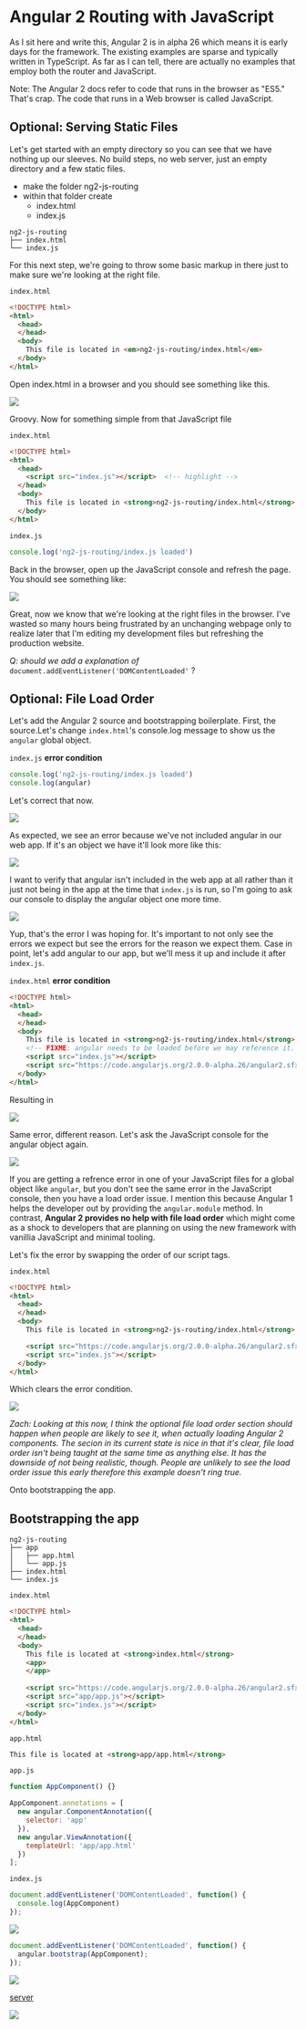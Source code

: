 # Angular 2 Routing with JavaScript

As I sit here and write this, Angular 2 is in alpha 26 which means it is early days for the framework. The existing examples are sparse and typically written in TypeScript. As far as I can tell, there are actually no examples that employ both the router and JavaScript. 

Note: The Angular 2 docs refer to code that runs in the browser as "ES5." That's crap. The code that runs in a Web browser is called JavaScript.

## Optional: Serving Static Files

Let's get started with an empty directory so you can see that we have nothing up our sleeves. No build steps, no web server, just an empty directory and a few static files. 

* make the folder ng2-js-routing
* within that folder create
  * index.html
  * index.js

```
ng2-js-routing
├── index.html
└── index.js
 ```

For this next step, we're going to throw some basic markup in there just to make sure we're looking at the right file.

`index.html`
```html
<!DOCTYPE html>
<html>
  <head>
  </head>
  <body>
    This file is located in <em>ng2-js-routing/index.html</em>
  </body>
</html>
```

Open index.html in a browser and you should see something like this.

<image src="1.png" />

Groovy. Now for something simple from that JavaScript file

`index.html`
```html
<!DOCTYPE html>
<html>
  <head>
    <script src="index.js"></script>  <!-- highlight -->
  </head>
  <body>
    This file is located in <strong>ng2-js-routing/index.html</strong>
  </body>
</html>
```
`index.js`
```javascript
console.log('ng2-js-routing/index.js loaded')
```
Back in the browser, open up the JavaScript console and refresh the page. You should see something like:

<image src="2.png" />

Great, now we know that we're looking at the right files in the browser. I've wasted so many hours being frustrated by an unchanging webpage only to realize later that I'm editing my development files but refreshing the production website. 


_Q: should we add a explanation of_ `document.addEventListener('DOMContentLoaded'` ?

## Optional: File Load Order


Let's add the Angular 2 source and bootstrapping boilerplate. First, the source.Let's change `index.html`'s console.log message to show us the `angular` global object.

`index.js` **error condition**

```javascript
console.log('ng2-js-routing/index.js loaded')
console.log(angular)
```
Let's correct that now.

<image src="3.png" />

As expected, we see an error because we've not included angular in our web app. If it's an object we have it'll look more like this:

<image src="4.png" />

I want to verify that angular isn't included in the web app at all rather than it just not being in the app at the time that `index.js` is run, so I'm going to ask our console to display the angular object one more time.

<image src="5.png" />

Yup, that's the error I was hoping for. It's important to not only see the errors we expect but see the errors for the reason we expect them. Case in point, let's add angular to our app, but we'll mess it up and include it after `index.js`.

`index.html` **error condition**

```html
<!DOCTYPE html>
<html>
  <head>
  </head>
  <body>
    This file is located in <strong>ng2-js-routing/index.html</strong>
    <!-- FIXME: angular needs to be loaded before we may reference it. -->
    <script src="index.js"></script>
    <script src="https://code.angularjs.org/2.0.0-alpha.26/angular2.sfx.dev.js"></script>
  </body>
</html>
```

Resulting in

<image src="3.png" />

Same error, different reason. Let's ask the JavaScript console for the angular object again.

<image src="6.png" />

If you are getting a refrence error in one of your JavaScript files for a global object like `angular`, but you don't see the same error in the JavaScript console, then you have a load order issue. I mention this because Angular 1 helps the developer out by providing the `angular.module` method. In contrast, **Angular 2 provides no help with file load order** which might come as a shock to developers that are planning on using the new framework with vanillia JavaScript and minimal tooling.

Let's fix the error by swapping the order of our script tags.

`index.html`

```html
<!DOCTYPE html>
<html>
  <head>
  </head>
  <body>
    This file is located in <strong>ng2-js-routing/index.html</strong>

    <script src="https://code.angularjs.org/2.0.0-alpha.26/angular2.sfx.dev.js"></script>
    <script src="index.js"></script>
  </body>
</html>
```

Which clears the error condition.

<image src="7.png" />

_Zach: Looking at this now, I think the optional file load order section should happen when people are likely to see it, when actually loading Angular 2 components. The secion in its current state is nice in that it's clear, file load order isn't being taught at the same time as anything else. It has the downside of not being realistic, though. People are unlikely to see the load order issue this early therefore this example doesn't ring true._

Onto bootstrapping the app.

## Bootstrapping the app

```
ng2-js-routing
├── app
│   ├── app.html
│   └── app.js
├── index.html
└── index.js
```

`index.html`

```html
<!DOCTYPE html>
<html>
  <head>
  </head>
  <body>
    This file is located at <strong>index.html</strong>
    <app>
    </app>
    
    <script src="https://code.angularjs.org/2.0.0-alpha.26/angular2.sfx.dev.js"></script>
    <script src="app/app.js"></script>
    <script src="index.js"></script>
  </body>
</html>
```

`app.html`

```html
This file is located at <strong>app/app.html</strong>
```

`app.js`

```javascript
function AppComponent() {}

AppComponent.annotations = [
  new angular.ComponentAnnotation({
    selector: 'app'
  }),
  new angular.ViewAnnotation({
    templateUrl: 'app/app.html'
  })
];
```

`index.js`

```javascript
document.addEventListener('DOMContentLoaded', function() {
  console.log(AppComponent)
});
```

<image src="8.png" />

```javascript
document.addEventListener('DOMContentLoaded', function() {
  angular.bootstrap(AppComponent);
});
```

<image src="9.png" />

[server](http://stackoverflow.com/a/12905427)

<image src="10.png" />


